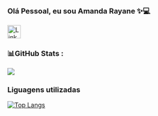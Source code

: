 ### Olá Pessoal, eu sou Amanda Rayane ✨💻
[<img src='https://img.shields.io/badge/LinkedIn-0077B5?style=for-the-badge&logo=linkedin&logoColor=white' alt='Linkedin' height='30'>](https://www.linkedin.com/in/amanda-rayane//)<br/>














### 📊GitHub Stats :
![](https://github-readme-stats.vercel.app/api?username=Amanda-Rayane&theme=omni&hide_border=false&include_all_commits=false&count_private=false)<br/>





### Liguagens utilizadas
[![Top Langs](https://github-readme-stats.vercel.app/api/top-langs/?username=Amanda-Rayane&layout=compact)](https://github.com/anuraghazra/github-readme-stats)


